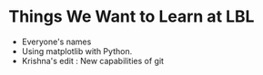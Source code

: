 Things We Want to Learn at LBL
==============================

* Everyone's names
* Using matplotlib with Python.
* Krishna's edit : New capabilities of git
